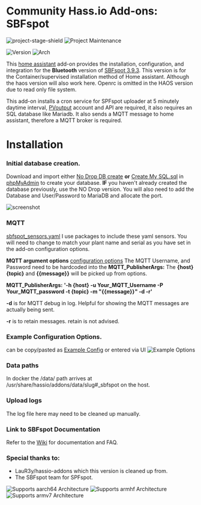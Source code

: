 # Community Hass.io Add-ons: SBFspot

![project-stage-shield] ![Project Maintenance][maintenance-shield]

[project-stage-shield]: https://img.shields.io/badge/project%20stage-experimental-yellow.svg
[maintenance-shield]: https://img.shields.io/maintenance/yes/2022.svg

![Version](https://img.shields.io/badge/dynamic/json?label=Version&query=%24.version&url=https%3A%2F%2Fraw.githubusercontent.com%2Fhabuild%2Fhassio-addons%2Fmain%2Fsbfspot%2Fconfig.json)
![Arch](https://img.shields.io/badge/dynamic/json?color=success&label=Arch&query=%24.arch&url=https%3A%2F%2Fraw.githubusercontent.com%2Fhabuild%2Fhassio-addons%2Fmain%2Fsbfspot%2Fconfig.json)

This [home assistant](https://www.home-assistant.io/getting-started/) add-on provides the installation, configuration, and integration for the **Bluetooth** version of [SBFspot 3.9.3](https://github.com/SBFspot/SBFspot). This version is for the Container/supervised installation method of Home assistant. Although the haos version will also work here. Openrc is omitted in the HAOS version due to read only file system.

This add-on installs a cron service for SPFspot uploader at 5 minutely daytime interval, [PVoutput](https://pvoutput.org/) account and API are required, it also requires an SQL database like Mariadb. 
It also sends a MQTT message to home assistant, therefore a MQTT broker is required.

# Installation

### Initial database creation.
Download and import either [No Drop DB create](https://github.com/habuild/hassio-addons/blob/main/.images/CreateMySQLDB_no_drop.sql) **or** [Create My SQL.sql](https://github.com/SBFspot/SBFspot/blob/master/SBFspot/CreateMySQLDB.sql) in [phpMyAdmin](https://github.com/hassio-addons/addon-phpmyadmin) to create your database. **IF** you haven't already created the database previously, use the NO Drop version. You will also need to add the Database and User/Password to MariaDB and allocate the port.

![screenshot](https://raw.githubusercontent.com/habuild/hassio-addons/main/.images/MariaDB%20setup.PNG)

### MQTT 
[sbfspot_sensors.yaml](https://github.com/habuild/hassio-addons/blob/main/.images/sbfspot_sensors.yaml) I use packages to include these yaml sensors. You will need to change to match your plant name and serial as you have set in the add-on configuration options. 

**MQTT argument options** [configuration options](https://github.com/habuild/hassio-addons/blob/main/.images/Example_Config.yaml) The MQTT Username, and Password need to be hardcoded into the **MQTT_PublisherArgs:** The **{host}** **{topic}** and **{{message}}** will be picked up from options. 

**MQTT_PublisherArgs:** **'-h {host} -u Your_MQTT_Username -P Your_MQTT_password -t {topic} -m "{{message}}" -d -r'**

**-d** is for MQTT debug in log. Helpful for showing the MQTT messages are actually being sent.

**-r** is to retain messages. retain is not advised.


### Example Configuration Options.
can be copy/pasted as [Example Config](https://github.com/habuild/hassio-addons/blob/main/.images/Example_Config.yaml) or entered via UI 
![Example Options](https://github.com/habuild/hassio-addons/blob/main/.images/Example_config_png.PNG) 

### Data paths 
In docker the /data/ path arrives at /usr/share/hassio/addons/data/slug#_sbfspot on the host. 
### Upload logs
The log file here may need to be cleaned up manually. 

### **Link to SBFspot Documentation**
Refer to the [Wiki](https://github.com/SBFspot/SBFspot/wiki) for documentation and FAQ.

### **Special thanks to:**
* LauR3y/hassio-addons which this version is cleaned up from.
* The SBFspot team for SPFspot.


![Supports aarch64 Architecture][aarch64-shield]
![Supports armhf Architecture][armhf-shield]
![Supports armv7 Architecture][armv7-shield]

[aarch64-shield]: https://img.shields.io/badge/aarch64-yes-green.svg
[armhf-shield]: https://img.shields.io/badge/armhf-yes-green.svg
[armv7-shield]: https://img.shields.io/badge/armv7-yes-green.svg
